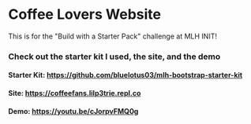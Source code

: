 # Coffee Lovers Website
This is for the "Build with a Starter Pack" challenge at MLH INIT! 

### Check out the starter kit I used, the site, and the demo
#### Starter Kit: https://github.com/bluelotus03/mlh-bootstrap-starter-kit
#### Site: https://coffeefans.lilp3trie.repl.co
#### Demo: https://youtu.be/cJorpvFMQ0g

